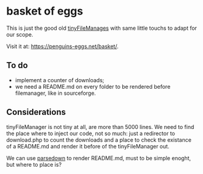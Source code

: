 # basket of eggs

This is just the good old [tinyFileManages](https://github.com/prasathmani/tinyfilemanager) with same little touchs to adapt for our scope.

Visit it at: https://penguins-eggs.net/basket/.

## To do

* implement a counter of downloads;
* we need a README.md on every folder to be rendered before filemanager, like in sourceforge.

## Considerations
tinyFileManager is not tiny at all, are more than 5000 lines. We need to find the place where to inject our code, not so much: just a redirector to download.php to count the downloads and a place to check the existance of a README.md and render it before of the tinyFileManager out.

We can use [parsedown](https://parsedown.org/) to render README.md, must to be simple enoght, but where to place is?
